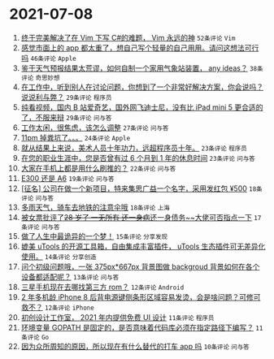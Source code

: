 # 2021-07-08

1. [终于完美解决了在 Vim 下写 C#的难题， Vim 永远的神](https://www.v2ex.com/t/788204) `52条评论` `Vim`
1. [感觉市面上的 app 都太重了，想自己写个轻量的自己用用。请问这想法可行吗](https://www.v2ex.com/t/788237) `46条评论` `Apple`
1. [鉴于天气预报结果太荒谬，如何自制一个家用气象站装置， any ideas？](https://www.v2ex.com/t/788271) `38条评论` `奇思妙想`
1. [在工作中，听到别人在讨论问题，你想到了一个非常好解决方案，你会说吗？ 说说利与弊？](https://www.v2ex.com/t/788216) `29条评论` `程序员`
1. [纯看视频，国内 B 站爱奇艺，国外网飞迪士尼，没有比 iPad mini 5 更合适的了，不服来辩](https://www.v2ex.com/t/788213) `29条评论` `问与答`
1. [工作太闲，很焦虑，该怎么调整](https://www.v2ex.com/t/788224) `27条评论` `问与答`
1. [11pm 掉粪坑了。。。](https://www.v2ex.com/t/788265) `24条评论` `Apple`
1. [就从结果上来说，美术人员十年功力，远超程序员十年。](https://www.v2ex.com/t/788272) `23条评论` `程序员`
1. [在您的职业生涯中，您是否曾有过 6 个月到 1 年的休息时间](https://www.v2ex.com/t/788234) `23条评论` `问与答`
1. [大家在手机上都是用什么刷推的？](https://www.v2ex.com/t/788217) `22条评论` `问与答`
1. [E300 还是 A6](https://www.v2ex.com/t/788229) `19条评论` `问与答`
1. [[征名] 公司在做一个新项目，特来集思广益一个名字，采用发红包 ¥500](https://www.v2ex.com/t/788256) `18条评论` `问与答`
1. [多雨天气，骑车去地铁的注意伞哦](https://www.v2ex.com/t/788206) `18条评论` `上海`
1. [被女票批评了~~28 岁了 一无所有 还一身病~~还一身债务~~大佬可否指点一下](https://www.v2ex.com/t/788233) `17条评论` `问与答`
1. [做了人生中最诡异的一个梦！](https://www.v2ex.com/t/788223) `15条评论` `分享发现`
1. [媲美 uTools 的开源工具箱，自由集成丰富插件， uTools 生态插件可无差异化使用。](https://www.v2ex.com/t/788263) `14条评论` `分享创造`
1. [问个初级问题哦，一张 375px*667px 背景图做 backgroud 背景如何在各个设备都适配呢？](https://www.v2ex.com/t/788257) `13条评论` `问与答`
1. [三星手机现在去哪找第三方 rom？](https://www.v2ex.com/t/788214) `12条评论` `Android`
1. [2 年多机龄 iPhone 8 后背电源键侧条形区域容易发烫，会是啥问题？可修可救不？](https://www.v2ex.com/t/788205) `12条评论` `iPhone`
1. [初创设计工作室， 2021 年内提供免费 UI 设计](https://www.v2ex.com/t/788239) `11条评论` `程序员`
1. [环境变量 GOPATH 是固定的，是否意味着代码库必须在指定路径下编写？](https://www.v2ex.com/t/788226) `11条评论` `Go`
1. [因为众所周知的原因，所以现在有什么替代的打车 app 吗](https://www.v2ex.com/t/788267) `10条评论` `问与答`
